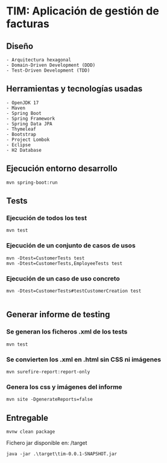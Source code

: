 # TIM: Aplicación de gestión de facturas

## Diseño

    - Arquitectura hexagonal
    - Domain-Driven Development (DDD)
    - Test-Driven Development (TDD)   

## Herramientas y tecnologías usadas

    - OpenJDK 17
    - Maven
    - Spring Boot    
    - Spring Framework
    - Spring Data JPA    
    - Thymeleaf
    - Bootstrap
    - Project Lombok
    - Eclipse
    - H2 Database
    
## Ejecución entorno desarrollo
```
mvn spring-boot:run
```


## Tests

### Ejecución de todos los test

```
mvn test

```

### Ejecución de un conjunto de casos de usos

```
mvn -Dtest=CustomerTests test
mvn -Dtest=CustomerTests,EmployeeTests test

```

### Ejecución de un caso de uso concreto

```
mvn -Dtest=CustomerTests#testCustomerCreation test


```

## Generar informe de testing

### Se generan los ficheros .xml de los tests
```
mvn test
```

### Se convierten los .xml en .html sin CSS ni imágenes

```
mvn surefire-report:report-only
```

### Genera los css y imágenes del informe

```
mvn site -DgenerateReports=false
```

## Entregable

```
mvnw clean package
```
Fichero jar disponible en: /target

```
java -jar .\target\tim-0.0.1-SNAPSHOT.jar
```
